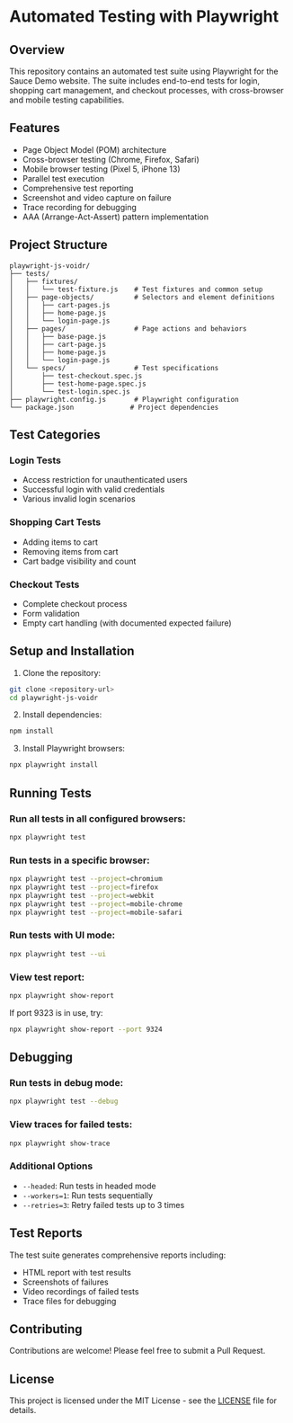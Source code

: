# Automated Testing with Playwright
## Overview
This repository contains an automated test suite using Playwright for the Sauce Demo website. The suite includes end-to-end tests for login, shopping cart management, and checkout processes, with cross-browser and mobile testing capabilities.

## Features
- Page Object Model (POM) architecture
- Cross-browser testing (Chrome, Firefox, Safari)
- Mobile browser testing (Pixel 5, iPhone 13)
- Parallel test execution
- Comprehensive test reporting
- Screenshot and video capture on failure
- Trace recording for debugging
- AAA (Arrange-Act-Assert) pattern implementation

## Project Structure
```
playwright-js-voidr/
├── tests/
│   ├── fixtures/
│   │   └── test-fixture.js    # Test fixtures and common setup
│   ├── page-objects/          # Selectors and element definitions
│   │   ├── cart-pages.js
│   │   ├── home-page.js
│   │   └── login-page.js
│   ├── pages/                 # Page actions and behaviors
│   │   ├── base-page.js
│   │   ├── cart-page.js
│   │   ├── home-page.js
│   │   └── login-page.js
│   └── specs/                 # Test specifications
│       ├── test-checkout.spec.js
│       ├── test-home-page.spec.js
│       └── test-login.spec.js
├── playwright.config.js       # Playwright configuration
└── package.json              # Project dependencies
```

## Test Categories

### Login Tests
- Access restriction for unauthenticated users
- Successful login with valid credentials
- Various invalid login scenarios

### Shopping Cart Tests
- Adding items to cart
- Removing items from cart
- Cart badge visibility and count

### Checkout Tests
- Complete checkout process
- Form validation
- Empty cart handling (with documented expected failure)

## Setup and Installation

1. Clone the repository:
```bash
git clone <repository-url>
cd playwright-js-voidr
```

2. Install dependencies:
```bash
npm install
```

3. Install Playwright browsers:
```bash
npx playwright install
```

## Running Tests

### Run all tests in all configured browsers:
```bash
npx playwright test
```

### Run tests in a specific browser:
```bash
npx playwright test --project=chromium
npx playwright test --project=firefox
npx playwright test --project=webkit
npx playwright test --project=mobile-chrome
npx playwright test --project=mobile-safari
```

### Run tests with UI mode:
```bash
npx playwright test --ui
```

### View test report:
```bash
npx playwright show-report
```
If port 9323 is in use, try:
```bash
npx playwright show-report --port 9324
```

## Debugging

### Run tests in debug mode:
```bash
npx playwright test --debug
```

### View traces for failed tests:
```bash
npx playwright show-trace
```

### Additional Options
- `--headed`: Run tests in headed mode
- `--workers=1`: Run tests sequentially
- `--retries=3`: Retry failed tests up to 3 times

## Test Reports
The test suite generates comprehensive reports including:
- HTML report with test results
- Screenshots of failures
- Video recordings of failed tests
- Trace files for debugging

## Contributing
Contributions are welcome! Please feel free to submit a Pull Request.

## License
This project is licensed under the MIT License - see the [LICENSE](LICENSE) file for details.
